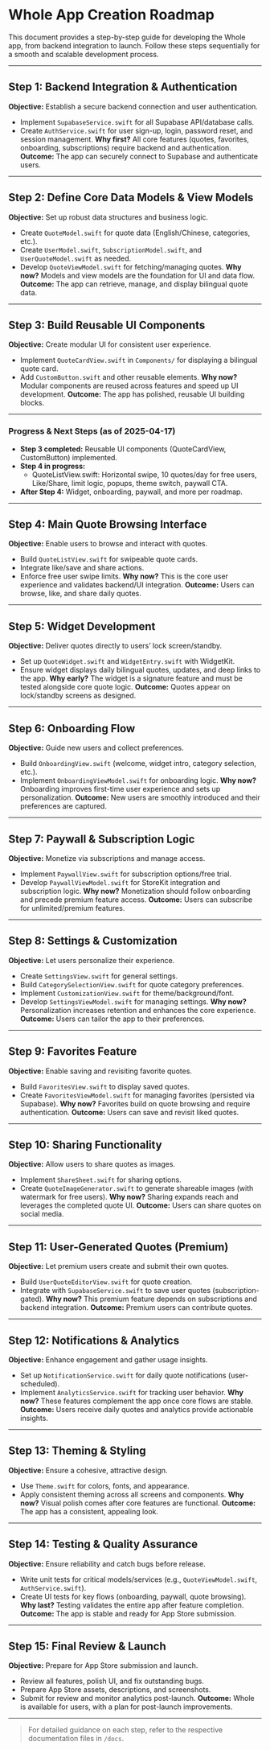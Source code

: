# Whole App Creation Roadmap

This document provides a step-by-step guide for developing the Whole app, from backend integration to launch. Follow these steps sequentially for a smooth and scalable development process.

---

## Step 1: Backend Integration & Authentication
**Objective:** Establish a secure backend connection and user authentication.
- Implement `SupabaseService.swift` for all Supabase API/database calls.
- Create `AuthService.swift` for user sign-up, login, password reset, and session management.
**Why first?** All core features (quotes, favorites, onboarding, subscriptions) require backend and authentication.
**Outcome:** The app can securely connect to Supabase and authenticate users.

---

## Step 2: Define Core Data Models & View Models
**Objective:** Set up robust data structures and business logic.
- Create `QuoteModel.swift` for quote data (English/Chinese, categories, etc.).
- Create `UserModel.swift`, `SubscriptionModel.swift`, and `UserQuoteModel.swift` as needed.
- Develop `QuoteViewModel.swift` for fetching/managing quotes.
**Why now?** Models and view models are the foundation for UI and data flow.
**Outcome:** The app can retrieve, manage, and display bilingual quote data.

---

## Step 3: Build Reusable UI Components
**Objective:** Create modular UI for consistent user experience.
- Implement `QuoteCardView.swift` in `Components/` for displaying a bilingual quote card.
- Add `CustomButton.swift` and other reusable elements.
**Why now?** Modular components are reused across features and speed up UI development.
**Outcome:** The app has polished, reusable UI building blocks.

---

### Progress & Next Steps (as of 2025-04-17)
- **Step 3 completed:** Reusable UI components (QuoteCardView, CustomButton) implemented.
- **Step 4 in progress:**
  - QuoteListView.swift: Horizontal swipe, 10 quotes/day for free users, Like/Share, limit logic, popups, theme switch, paywall CTA.
- **After Step 4:** Widget, onboarding, paywall, and more per roadmap.

---

## Step 4: Main Quote Browsing Interface
**Objective:** Enable users to browse and interact with quotes.
- Build `QuoteListView.swift` for swipeable quote cards.
- Integrate like/save and share actions.
- Enforce free user swipe limits.
**Why now?** This is the core user experience and validates backend/UI integration.
**Outcome:** Users can browse, like, and share daily quotes.

---

## Step 5: Widget Development
**Objective:** Deliver quotes directly to users’ lock screen/standby.
- Set up `QuoteWidget.swift` and `WidgetEntry.swift` with WidgetKit.
- Ensure widget displays daily bilingual quotes, updates, and deep links to the app.
**Why early?** The widget is a signature feature and must be tested alongside core quote logic.
**Outcome:** Quotes appear on lock/standby screens as designed.

---

## Step 6: Onboarding Flow
**Objective:** Guide new users and collect preferences.
- Build `OnboardingView.swift` (welcome, widget intro, category selection, etc.).
- Implement `OnboardingViewModel.swift` for onboarding logic.
**Why now?** Onboarding improves first-time user experience and sets up personalization.
**Outcome:** New users are smoothly introduced and their preferences are captured.

---

## Step 7: Paywall & Subscription Logic
**Objective:** Monetize via subscriptions and manage access.
- Implement `PaywallView.swift` for subscription options/free trial.
- Develop `PaywallViewModel.swift` for StoreKit integration and subscription logic.
**Why now?** Monetization should follow onboarding and precede premium feature access.
**Outcome:** Users can subscribe for unlimited/premium features.

---

## Step 8: Settings & Customization
**Objective:** Let users personalize their experience.
- Create `SettingsView.swift` for general settings.
- Build `CategorySelectionView.swift` for quote category preferences.
- Implement `CustomizationView.swift` for theme/background/font.
- Develop `SettingsViewModel.swift` for managing settings.
**Why now?** Personalization increases retention and enhances the core experience.
**Outcome:** Users can tailor the app to their preferences.

---

## Step 9: Favorites Feature
**Objective:** Enable saving and revisiting favorite quotes.
- Build `FavoritesView.swift` to display saved quotes.
- Create `FavoritesViewModel.swift` for managing favorites (persisted via Supabase).
**Why now?** Favorites build on quote browsing and require authentication.
**Outcome:** Users can save and revisit liked quotes.

---

## Step 10: Sharing Functionality
**Objective:** Allow users to share quotes as images.
- Implement `ShareSheet.swift` for sharing options.
- Create `QuoteImageGenerator.swift` to generate shareable images (with watermark for free users).
**Why now?** Sharing expands reach and leverages the completed quote UI.
**Outcome:** Users can share quotes on social media.

---

## Step 11: User-Generated Quotes (Premium)
**Objective:** Let premium users create and submit their own quotes.
- Build `UserQuoteEditorView.swift` for quote creation.
- Integrate with `SupabaseService.swift` to save user quotes (subscription-gated).
**Why now?** This premium feature depends on subscriptions and backend integration.
**Outcome:** Premium users can contribute quotes.

---

## Step 12: Notifications & Analytics
**Objective:** Enhance engagement and gather usage insights.
- Set up `NotificationService.swift` for daily quote notifications (user-scheduled).
- Implement `AnalyticsService.swift` for tracking user behavior.
**Why now?** These features complement the app once core flows are stable.
**Outcome:** Users receive daily quotes and analytics provide actionable insights.

---

## Step 13: Theming & Styling
**Objective:** Ensure a cohesive, attractive design.
- Use `Theme.swift` for colors, fonts, and appearance.
- Apply consistent theming across all screens and components.
**Why now?** Visual polish comes after core features are functional.
**Outcome:** The app has a consistent, appealing look.

---

## Step 14: Testing & Quality Assurance
**Objective:** Ensure reliability and catch bugs before release.
- Write unit tests for critical models/services (e.g., `QuoteViewModel.swift`, `AuthService.swift`).
- Create UI tests for key flows (onboarding, paywall, quote browsing).
**Why last?** Testing validates the entire app after feature completion.
**Outcome:** The app is stable and ready for App Store submission.

---

## Step 15: Final Review & Launch
**Objective:** Prepare for App Store submission and launch.
- Review all features, polish UI, and fix outstanding bugs.
- Prepare App Store assets, descriptions, and screenshots.
- Submit for review and monitor analytics post-launch.
**Outcome:** Whole is available for users, with a plan for post-launch improvements.

---

> For detailed guidance on each step, refer to the respective documentation files in `/docs`.
